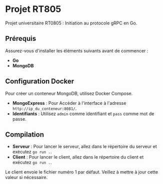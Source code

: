 # Projet RT805

Projet universitaire RT0805 : Initiation au protocole gRPC en Go.

## Prérequis

Assurez-vous d'installer les éléments suivants avant de commencer :
- **Go**
- **MongoDB**

## Configuration Docker

Pour créer un conteneur MongoDB, utilisez Docker Compose. 

- **MongoExpress** : Pour Accéder à l'interface à l'adresse `http://ip_du_conteneur:8081/`.
- **Identifiants** : Utilisez `admin` comme identifiant et `pass` comme mot de passe.

## Compilation

- **Serveur** : Pour lancer le serveur, allez dans le répertoire du serveur et exécutez `go run .`.
- **Client** : Pour lancer le client, allez dans le répertoire du client et exécutez `go run .`.

Le client envoie le fichier numéro 1 par défaut. Veillez à mettre à jour cette valeur si nécessaire.
